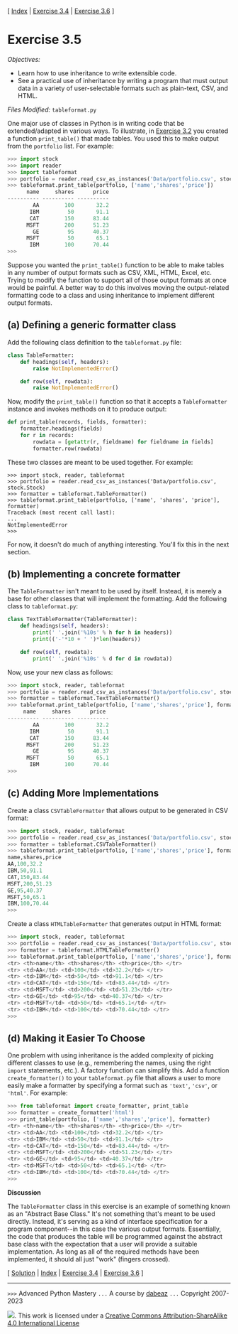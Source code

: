 \[ [Index](index.md) | [Exercise 3.4](ex3_4.md) | [Exercise 3.6](ex3_6.md) \]

# Exercise 3.5

*Objectives:*

- Learn how to use inheritance to write extensible code.
- See a practical use of inheritance by writing a program that must
output data in a variety of user-selectable formats such as plain-text,
CSV, and HTML.

*Files Modified:* `tableformat.py`

One major use of classes in Python is in writing code that be
extended/adapted in various ways.  To illustrate, in
[Exercise 3.2](ex3_2.md) you created a function `print_table()`
that made tables.  You used this to make output from the `portfolio`
list. For example:

```python
>>> import stock
>>> import reader
>>> import tableformat
>>> portfolio = reader.read_csv_as_instances('Data/portfolio.csv', stock.Stock)
>>> tableformat.print_table(portfolio, ['name','shares','price'])
      name     shares      price
---------- ---------- ----------
        AA        100       32.2
       IBM         50       91.1
       CAT        150      83.44
      MSFT        200      51.23
        GE         95      40.37
      MSFT         50       65.1
       IBM        100      70.44
>>>
```

Suppose you wanted the `print_table()` function to be able to
make tables in any number of output formats such as CSV, XML, HTML,
Excel, etc.  Trying to modify the function to support all of those
output formats at once would be painful.  A better way to do this
involves moving the output-related formatting code to a class and using
inheritance to implement different output formats.

## (a) Defining a generic formatter class

Add the following class definition to the `tableformat.py` file:

```python
class TableFormatter:
    def headings(self, headers):
        raise NotImplementedError()

    def row(self, rowdata):
        raise NotImplementedError()
```

Now, modify the `print_table()` function so that it accepts a `TableFormatter` instance
and invokes methods on it to produce output:

```python
def print_table(records, fields, formatter):
    formatter.headings(fields)
    for r in records:
        rowdata = [getattr(r, fieldname) for fieldname in fields]
        formatter.row(rowdata)
```

These two classes are meant to be used together.  For example:

```
>>> import stock, reader, tableformat
>>> portfolio = reader.read_csv_as_instances('Data/portfolio.csv', stock.Stock)
>>> formatter = tableformat.TableFormatter()
>>> tableformat.print_table(portfolio, ['name', 'shares', 'price'], formatter)
Traceback (most recent call last):
...
NotImplementedError
>>>
```

For now, it doesn't do much of anything interesting.  You'll fix this in the next section.

## (b) Implementing a concrete formatter

The `TableFormatter` isn't meant to be used by itself. Instead, it is merely a base
for other classes that will implement the formatting.  Add the following class to
`tableformat.py`:

```python
class TextTableFormatter(TableFormatter):
    def headings(self, headers):
        print(' '.join('%10s' % h for h in headers))
        print(('-'*10 + ' ')*len(headers))

    def row(self, rowdata):
        print(' '.join('%10s' % d for d in rowdata))
```

Now, use your new class as follows:

```python
>>> import stock, reader, tableformat
>>> portfolio = reader.read_csv_as_instances('Data/portfolio.csv', stock.Stock)
>>> formatter = tableformat.TextTableFormatter()
>>> tableformat.print_table(portfolio, ['name','shares','price'], formatter)
     name     shares      price
---------- ---------- ----------
        AA        100       32.2
       IBM         50       91.1
       CAT        150      83.44
      MSFT        200      51.23
        GE         95      40.37
      MSFT         50       65.1
       IBM        100      70.44
>>>
```

## (c) Adding More Implementations

Create a class `CSVTableFormatter` that allows output to be generated in CSV format:

```python
>>> import stock, reader, tableformat
>>> portfolio = reader.read_csv_as_instances('Data/portfolio.csv', stock.Stock)
>>> formatter = tableformat.CSVTableFormatter()
>>> tableformat.print_table(portfolio, ['name','shares','price'], formatter)
name,shares,price
AA,100,32.2
IBM,50,91.1
CAT,150,83.44
MSFT,200,51.23
GE,95,40.37
MSFT,50,65.1
IBM,100,70.44
>>>
```

Create a class `HTMLTableFormatter` that generates output in HTML format:

```python
>>> import stock, reader, tableformat
>>> portfolio = reader.read_csv_as_instances('Data/portfolio.csv', stock.Stock)
>>> formatter = tableformat.HTMLTableFormatter()
>>> tableformat.print_table(portfolio, ['name','shares','price'], formatter)
<tr> <th>name</th> <th>shares</th> <th>price</th> </tr>
<tr> <td>AA</td> <td>100</td> <td>32.2</td> </tr>
<tr> <td>IBM</td> <td>50</td> <td>91.1</td> </tr>
<tr> <td>CAT</td> <td>150</td> <td>83.44</td> </tr>
<tr> <td>MSFT</td> <td>200</td> <td>51.23</td> </tr>
<tr> <td>GE</td> <td>95</td> <td>40.37</td> </tr>
<tr> <td>MSFT</td> <td>50</td> <td>65.1</td> </tr>
<tr> <td>IBM</td> <td>100</td> <td>70.44</td> </tr>
>>>
```

## (d) Making it Easier To Choose

One problem with using inheritance is the added complexity of picking
different classes to use (e.g., remembering the names, using the right
`import` statements, etc.).   A factory function can simplify this.  Add
a function `create_formatter()` to your `tableformat.py` file that
allows a user to more easily make a formatter by specifying a format such as `'text'`, `'csv'`, or `'html'`.   For example:

```python
>>> from tableformat import create_formatter, print_table
>>> formatter = create_formatter('html')
>>> print_table(portfolio, ['name','shares','price'], formatter)
<tr> <th>name</th> <th>shares</th> <th>price</th> </tr>
<tr> <td>AA</td> <td>100</td> <td>32.2</td> </tr>
<tr> <td>IBM</td> <td>50</td> <td>91.1</td> </tr>
<tr> <td>CAT</td> <td>150</td> <td>83.44</td> </tr>
<tr> <td>MSFT</td> <td>200</td> <td>51.23</td> </tr>
<tr> <td>GE</td> <td>95</td> <td>40.37</td> </tr>
<tr> <td>MSFT</td> <td>50</td> <td>65.1</td> </tr>
<tr> <td>IBM</td> <td>100</td> <td>70.44</td> </tr>
>>>
```

**Discussion**

The `TableFormatter` class in this exercise is an example of something known
as an "Abstract Base Class."   It's not something that's meant to be used directly.
Instead, it's serving as a kind of interface specification for a program component--in
this case the various output formats.   Essentially, the code that produces the table
will be programmed against the abstract base class with the expectation that a user
will provide a suitable implementation.  As long as all of the required methods
have been implemented, it should all just "work" (fingers crossed).

\[ [Solution](soln3_5.md) | [Index](index.md) | [Exercise 3.4](ex3_4.md) | [Exercise 3.6](ex3_6.md) \]

----
`>>>` Advanced Python Mastery
`...` A course by [dabeaz](https://www.dabeaz.com)
`...` Copyright 2007-2023

![](https://i.creativecommons.org/l/by-sa/4.0/88x31.png). This work is licensed under a [Creative Commons Attribution-ShareAlike 4.0 International License](http://creativecommons.org/licenses/by-sa/4.0/)
